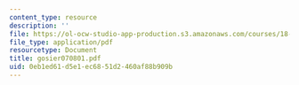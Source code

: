 ```yaml
---
content_type: resource
description: ''
file: https://ol-ocw-studio-app-production.s3.amazonaws.com/courses/18-366-random-walks-and-diffusion-fall-2006/0eb1ed61d5e1ec6851d2460af88b909b_gosier070801.pdf
file_type: application/pdf
resourcetype: Document
title: gosier070801.pdf
uid: 0eb1ed61-d5e1-ec68-51d2-460af88b909b
---
```

